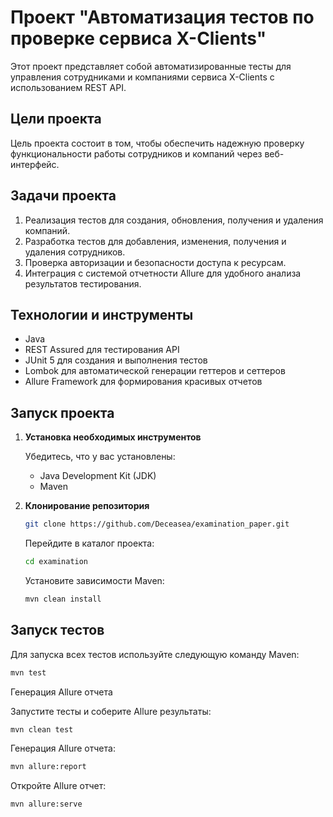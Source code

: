 # Проект "Автоматизация тестов по проверке сервиса X-Clients"

Этот проект представляет собой автоматизированные тесты для управления сотрудниками и компаниями сервиса X-Clients
с использованием REST API.

## Цели проекта

Цель проекта состоит в том, чтобы обеспечить надежную проверку функциональности работы сотрудников и компаний через веб-интерфейс.

## Задачи проекта

1. Реализация тестов для создания, обновления, получения и удаления компаний.
2. Разработка тестов для добавления, изменения, получения и удаления сотрудников.
3. Проверка авторизации и безопасности доступа к ресурсам.
4. Интеграция с системой отчетности Allure для удобного анализа результатов тестирования.

## Технологии и инструменты

- Java
- REST Assured для тестирования API
- JUnit 5 для создания и выполнения тестов
- Lombok для автоматической генерации геттеров и сеттеров
- Allure Framework для формирования красивых отчетов

## Запуск проекта

1. **Установка необходимых инструментов**

   Убедитесь, что у вас установлены:
    - Java Development Kit (JDK)
    - Maven

2. **Клонирование репозитория**

   ```bash
   git clone https://github.com/Deceasea/examination_paper.git
    ```
   Перейдите в каталог проекта:
   ```bash
   cd examination
   ```
   Установите зависимости Maven:
   ```bash
   mvn clean install
   ```

## Запуск тестов

Для запуска всех тестов используйте следующую команду Maven:
   ```bash
   mvn test
   ```
Генерация Allure отчета

Запустите тесты и соберите Allure результаты:
   ```bash
   mvn clean test
   ```
Генерация Allure отчета:
   ```bash
   mvn allure:report
   ```
Откройте Allure отчет:
   ```bash
   mvn allure:serve
   ```